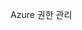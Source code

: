 <Token xmlns:xlink="http://www.w3.org/1999/xlink">Azure  권한 관리</Token>

<!--HONumber=Jun16_HO4-->


